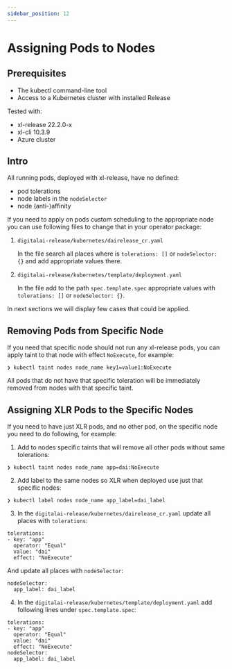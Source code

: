 ```yaml
---
sidebar_position: 12
---
```


# Assigning Pods to Nodes

## Prerequisites
- The kubectl command-line tool
- Access to a Kubernetes cluster with installed Release

Tested with:
- xl-release 22.2.0-x
- xl-cli 10.3.9
- Azure cluster

## Intro

All running pods, deployed with xl-release, have no defined:
- pod tolerations
- node labels in the `nodeSelector`
- node (anti-)affinity

If you need to apply on pods custom scheduling to the appropriate node you can use following files to change that in your operator package:
1. `digitalai-release/kubernetes/dairelease_cr.yaml`

    In the file search all places where is `tolerations: []` or `nodeSelector: {}` and add appropriate values there. 

2. `digitalai-release/kubernetes/template/deployment.yaml`

   In the file add to the path `spec.template.spec` appropriate values with `tolerations: []` or `nodeSelector: {}`.

In next sections we will display few cases that could be applied.


## Removing Pods from Specific Node

If you need that specific node should not run any xl-release pods, you can apply taint to that node with effect `NoExecute`, for example:

```
❯ kubectl taint nodes node_name key1=value1:NoExecute
```

All pods that do not have that specific toleration will be immediately removed from nodes with that specific taint.


## Assigning XLR Pods to the Specific Nodes

If you need to have just XLR pods, and no other pod, on the specific node you need to do following, for example:

1. Add to nodes specific taints that will remove all other pods without same tolerations: 
```
❯ kubectl taint nodes node_name app=dai:NoExecute
```

2. Add label to the same nodes so XLR when deployed use just that specific nodes:
```
❯ kubectl label nodes node_name app_label=dai_label
```

3. In the `digitalai-release/kubernetes/dairelease_cr.yaml` update all places with `tolerations`:
```
tolerations:
- key: "app"
  operator: "Equal"
  value: "dai"
  effect: "NoExecute"
```

And update all places with `nodeSelector`:
```
nodeSelector:
  app_label: dai_label
```

4. In the `digitalai-release/kubernetes/template/deployment.yaml` add following lines under `spec.template.spec`:
```
tolerations:
- key: "app"
  operator: "Equal"
  value: "dai"
  effect: "NoExecute"
nodeSelector:
  app_label: dai_label
```
